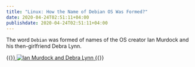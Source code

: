 ```yaml
---
title: "Linux: How the Name of Debian OS Was Formed?"
date: 2020-04-24T02:51:11+04:00
publishdate: 2020-04-24T02:51:11+04:00
---
```


The word `Debian` was formed of names of the OS creator Ian Murdock and his then-girlfriend Debra Lynn.

{{<a href="https://www.debian.org/" target="_blank">}}
![Ian Murdock and Debra Lynn](https://res.cloudinary.com/oorkan/image/upload/v1591166406/blog/img/topics/linux/iandeb_jlj8jt.jpg)
{{</a>}}

